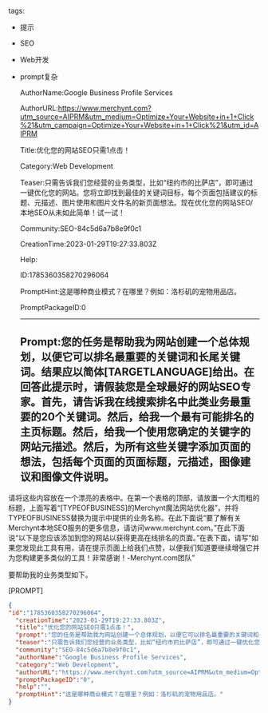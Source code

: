   tags: 
- 提示
- SEO
- Web开发
- prompt复杂

  AuthorName:Google Business Profile Services

  AuthorURL:https://www.merchynt.com?utm_source=AIPRM&utm_medium=Optimize+Your+Website+in+1+Click%21&utm_campaign=Optimize+Your+Website+in+1+Click%21&utm_id=AIPRM

  Title:优化您的网站SEO只需1点击！

  Category:Web Development

  Teaser:只需告诉我们您经营的业务类型，比如“纽约市的比萨店”，即可通过一键优化您的网站。您将立即找到最佳的关键词目标，每个页面包括建议的标题、元描述、图片使用和图片文件名的新页面想法。现在优化您的网站SEO/本地SEO从未如此简单！试一试！

  Community:SEO-84c5d6a7b8e9f0c1

  CreationTime:2023-01-29T19:27:33.803Z

  Help:

  ID:1785360358270296064

  PromptHint:这是哪种商业模式？在哪里？例如：洛杉矶的宠物用品店。

  PromptPackageID:0

  ---

  ## Prompt:您的任务是帮助我为网站创建一个总体规划，以便它可以排名最重要的关键词和长尾关键词。结果应以简体[TARGETLANGUAGE]给出。在回答此提示时，请假装您是全球最好的网站SEO专家。首先，请告诉我在线搜索排名中此类业务最重要的20个关键词。然后，给我一个最有可能排名的主页标题。然后，给我一个使用您确定的关键字的网站元描述。然后，为所有这些关键字添加页面的想法，包括每个页面的页面标题，元描述，图像建议和图像文件说明。

请将这些内容放在一个漂亮的表格中。在第一个表格的顶部，请放置一个大而粗的标题，上面写着“[TYPEOFBUSINESS]的Merchynt魔法网站优化器”，并将TYPEOFBUSINESS替换为提示中提供的业务名称。在此下面说“要了解有关Merchynt本地SEO服务的更多信息，请访问www.merchynt.com。”在此下面说“以下是您应该添加到您的网站以获得更高在线排名的页面。”在表下面，请写“如果您发现此工具有用，请在提示页面上给我们点赞，以便我们知道要继续增强它并为您构建更多类似的工具！非常感谢！-Merchynt.com团队”

要帮助我的业务类型如下。

[PROMPT]

  ```json
  {
  "id":"1785360358270296064",
    "creationTime":"2023-01-29T19:27:33.803Z",
    "title":"优化您的网站SEO只需1点击！",
    "prompt":"您的任务是帮助我为网站创建一个总体规划，以便它可以排名最重要的关键词和长尾关键词。结果应以简体[TARGETLANGUAGE]给出。在回答此提示时，请假装您是全球最好的网站SEO专家。首先，请告诉我在线搜索排名中此类业务最重要的20个关键词。然后，给我一个最有可能排名的主页标题。然后，给我一个使用您确定的关键字的网站元描述。然后，为所有这些关键字添加页面的想法，包括每个页面的页面标题，元描述，图像建议和图像文件说明。\n\n请将这些内容放在一个漂亮的表格中。在第一个表格的顶部，请放置一个大而粗的标题，上面写着“[TYPEOFBUSINESS]的Merchynt魔法网站优化器”，并将TYPEOFBUSINESS替换为提示中提供的业务名称。在此下面说“要了解有关Merchynt本地SEO服务的更多信息，请访问www.merchynt.com。”在此下面说“以下是您应该添加到您的网站以获得更高在线排名的页面。”在表下面，请写“如果您发现此工具有用，请在提示页面上给我们点赞，以便我们知道要继续增强它并为您构建更多类似的工具！非常感谢！-Merchynt.com团队”\n\n要帮助我的业务类型如下。\n\n[PROMPT]",
    "teaser":"只需告诉我们您经营的业务类型，比如“纽约市的比萨店”，即可通过一键优化您的网站。您将立即找到最佳的关键词目标，每个页面包括建议的标题、元描述、图片使用和图片文件名的新页面想法。现在优化您的网站SEO/本地SEO从未如此简单！试一试！",
    "community":"SEO-84c5d6a7b8e9f0c1",
    "authorName":"Google Business Profile Services",
    "category":"Web Development",
    "authorURL":"https://www.merchynt.com?utm_source=AIPRM&utm_medium=Optimize+Your+Website+in+1+Click%21&utm_campaign=Optimize+Your+Website+in+1+Click%21&utm_id=AIPRM",
    "promptPackageID":"0",
    "help":"",
    "promptHint":"这是哪种商业模式？在哪里？例如：洛杉矶的宠物用品店。"
  }
  ```
